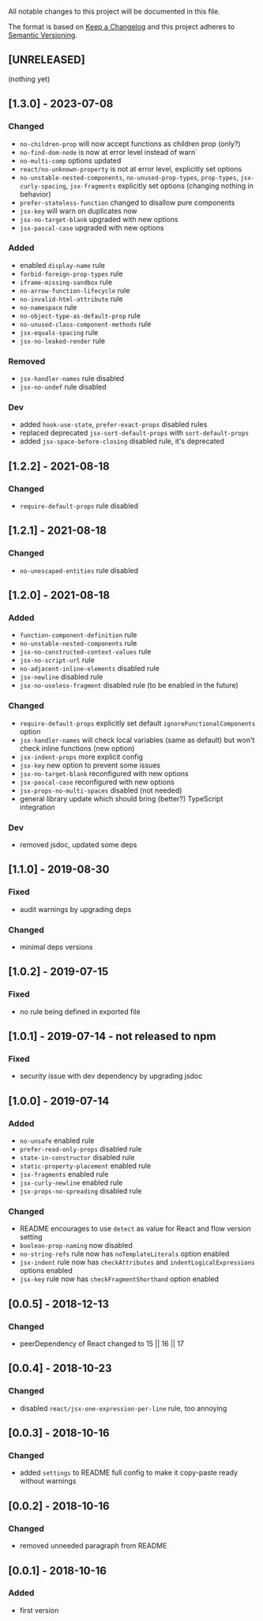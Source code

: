 All notable changes to this project will be documented in this file.

The format is based on [Keep a Changelog](http://keepachangelog.com/en/1.0.0/)
and this project adheres to [Semantic Versioning](http://semver.org/spec/v2.0.0.html).

## [UNRELEASED]
(nothing yet)

## [1.3.0] - 2023-07-08
### Changed
- `no-children-prop` will now accept functions as children prop (only?)
- `no-find-dom-node` is now at error level instead of warn`
- `no-multi-comp` options updated
- `react/no-unknown-property` is not at error level, explicitly set options
- `no-unstable-nested-components`, `no-unused-prop-types`, `prop-types`, `jsx-curly-spacing`, `jsx-fragments` explicitly set options (changing nothing in behavior)
- `prefer-stateless-function` changed to disallow pure components
- `jsx-key` will warn on duplicates now
- `jsx-no-target-blank` upgraded with new options
- `jsx-pascal-case` upgraded with new options
### Added
- enabled `display-name` rule
- `forbid-foreign-prop-types` rule
- `iframe-missing-sandbox` rule
- `no-arrow-function-lifecycle` rule
- `no-invalid-html-attribute` rule
- `no-namespace` rule
- `no-object-type-as-default-prop` rule
- `no-unused-class-component-methods` rule
- `jsx-equals-spacing` rule
- `jsx-no-leaked-render` rule
### Removed
- `jsx-handler-names` rule disabled
- `jsx-no-undef` rule disabled
### Dev
- added `hook-use-state`, `prefer-exact-props` disabled rules
- replaced deprecated `jsx-sort-default-props` with `sort-default-props`
- added `jsx-space-before-closing` disabled rule, it's deprecated

## [1.2.2] - 2021-08-18
### Changed
- `require-default-props` rule disabled

## [1.2.1] - 2021-08-18
### Changed
- `no-unescaped-entities` rule disabled

## [1.2.0] - 2021-08-18
### Added
- `function-component-definition` rule
- `no-unstable-nested-components` rule
- `jsx-no-constructed-context-values` rule
- `jsx-no-script-url` rule
- `no-adjacent-inline-elements` disabled rule
- `jsx-newline` disabled rule
- `jsx-no-useless-fragment` disabled rule (to be enabled in the future)
### Changed
- `require-default-props` explicitly set default `ignoreFunctionalComponents` option
- `jsx-handler-names` will check local variables (same as default) but won't check inline functions (new option)
- `jsx-indent-props` more explicit config
- `jsx-key` new option to prevent some issues
- `jsx-no-target-blank` reconfigured with new options
- `jsx-pascal-case` reconfigured with new options
- `jsx-props-no-multi-spaces` disabled (not needed)
- general library update which should bring (better?) TypeScript integration
### Dev
- removed jsdoc, updated some deps

## [1.1.0] - 2019-08-30
### Fixed
- audit warnings by upgrading deps
### Changed
- minimal deps versions

## [1.0.2] - 2019-07-15
### Fixed
- no rule being defined in exported file

## [1.0.1] - 2019-07-14 - not released to npm
### Fixed
- security issue with dev dependency by upgrading jsdoc

## [1.0.0] - 2019-07-14
### Added
- `no-unsafe` enabled rule
- `prefer-read-only-props` disabled rule
- `state-in-constructor` disabled rule
- `static-property-placement` enabled rule
- `jsx-fragments` enabled rule
- `jsx-curly-newline` enabled rule
- `jsx-props-no-spreading` disabled rule
### Changed
- README encourages to use `detect` as value for React and flow version setting
- `boolean-prop-naming` now disabled
- `no-string-refs` rule now has `noTemplateLiterals` option enabled 
- `jsx-indent` rule now has `checkAttributes` and `indentLogicalExpressions` options enabled 
- `jsx-key` rule now has `checkFragmentShorthand` option enabled 

## [0.0.5] - 2018-12-13
### Changed
- peerDependency of React changed to 15 || 16 || 17

## [0.0.4] - 2018-10-23
### Changed
- disabled `react/jsx-one-expression-per-line` rule, too annoying

## [0.0.3] - 2018-10-16
### Changed
- added `settings` to README full config to make it copy-paste ready without warnings

## [0.0.2] - 2018-10-16
### Changed
- removed unneeded paragraph from README

## [0.0.1] - 2018-10-16
### Added
- first version
